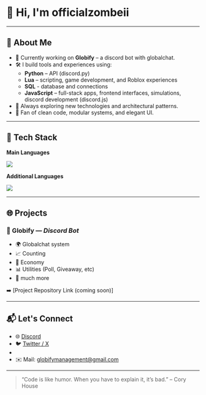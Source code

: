 # 👋 Hi, I'm officialzombeii

---

## 🧠 About Me

- 🔭 Currently working on **Globify** – a discord bot with globalchat.
- 🛠️ I build tools and experiences using:
  - **Python** – API (discord.py)
  - **Lua** – scripting, game development, and Roblox experiences
  - **SQL** - database and connections
  - **JavaScript** – full-stack apps, frontend interfaces, simulations, discord development (discord.js)
- 🧪 Always exploring new technologies and architectural patterns.
- 🧩 Fan of clean code, modular systems, and elegant UI.

---

## 🧰 Tech Stack

**Main Languages**

<img align="left" src="https://skillicons.dev/icons?i=mysql,python,discord,js,nodejs,git,vscode&theme=dark" />

<br clear="left"/>

**Additional Languages**

<img align="left" src="https://skillicons.dev/icons?i=lua,html,css,git,vscode&theme=dark" />

<br clear="left"/>

---

## 🌐 Projects

### 🚧 Globify — *Discord Bot*
- 🌍 Globalchat system
- 📈 Counting
- 💸 Economy
- 📊 Utilities (Poll, Giveaway, etc)
- 📱 much more

➡️ [Project Repository Link (coming soon)]

---

## 📬 Let's Connect

- 🌐 [Discord](https://www.discord.com/users/1170676077325205564)
- 🐦 [Twitter / X](https://twitter.com/globifybot)
- 
- ✉️ Mail: globifymanagement@gmail.com

---

> “Code is like humor. When you have to explain it, it’s bad.” – Cory House

